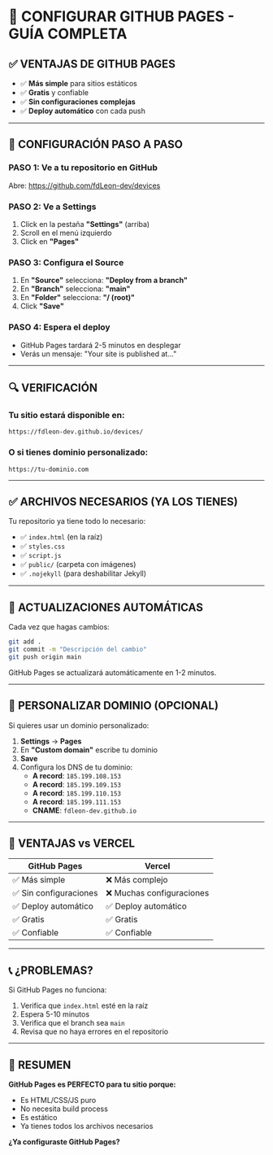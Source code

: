# 🚀 CONFIGURAR GITHUB PAGES - GUÍA COMPLETA

## ✅ VENTAJAS DE GITHUB PAGES
- ✅ **Más simple** para sitios estáticos
- ✅ **Gratis** y confiable
- ✅ **Sin configuraciones complejas**
- ✅ **Deploy automático** con cada push

---

## 🎯 CONFIGURACIÓN PASO A PASO

### PASO 1: Ve a tu repositorio en GitHub
Abre: https://github.com/fdLeon-dev/devices

### PASO 2: Ve a Settings
1. Click en la pestaña **"Settings"** (arriba)
2. Scroll en el menú izquierdo
3. Click en **"Pages"**

### PASO 3: Configura el Source
1. En **"Source"** selecciona: **"Deploy from a branch"**
2. En **"Branch"** selecciona: **"main"**
3. En **"Folder"** selecciona: **"/ (root)"**
4. Click **"Save"**

### PASO 4: Espera el deploy
- GitHub Pages tardará 2-5 minutos en desplegar
- Verás un mensaje: "Your site is published at..."

---

## 🔍 VERIFICACIÓN

### Tu sitio estará disponible en:
```
https://fdleon-dev.github.io/devices/
```

### O si tienes dominio personalizado:
```
https://tu-dominio.com
```

---

## ✅ ARCHIVOS NECESARIOS (YA LOS TIENES)

Tu repositorio ya tiene todo lo necesario:
- ✅ `index.html` (en la raíz)
- ✅ `styles.css`
- ✅ `script.js`
- ✅ `public/` (carpeta con imágenes)
- ✅ `.nojekyll` (para deshabilitar Jekyll)

---

## 🔄 ACTUALIZACIONES AUTOMÁTICAS

Cada vez que hagas cambios:
```bash
git add .
git commit -m "Descripción del cambio"
git push origin main
```

GitHub Pages se actualizará automáticamente en 1-2 minutos.

---

## 🎨 PERSONALIZAR DOMINIO (OPCIONAL)

Si quieres usar un dominio personalizado:

1. **Settings** → **Pages**
2. En **"Custom domain"** escribe tu dominio
3. **Save**
4. Configura los DNS de tu dominio:
   - **A record**: `185.199.108.153`
   - **A record**: `185.199.109.153`
   - **A record**: `185.199.110.153`
   - **A record**: `185.199.111.153`
   - **CNAME**: `fdleon-dev.github.io`

---

## 🚀 VENTAJAS vs VERCEL

| GitHub Pages | Vercel |
|-------------|--------|
| ✅ Más simple | ❌ Más complejo |
| ✅ Sin configuraciones | ❌ Muchas configuraciones |
| ✅ Deploy automático | ✅ Deploy automático |
| ✅ Gratis | ✅ Gratis |
| ✅ Confiable | ✅ Confiable |

---

## 📞 ¿PROBLEMAS?

Si GitHub Pages no funciona:
1. Verifica que `index.html` esté en la raíz
2. Espera 5-10 minutos
3. Verifica que el branch sea `main`
4. Revisa que no haya errores en el repositorio

---

## 🎯 RESUMEN

**GitHub Pages es PERFECTO para tu sitio porque:**
- Es HTML/CSS/JS puro
- No necesita build process
- Es estático
- Ya tienes todos los archivos necesarios

**¿Ya configuraste GitHub Pages?**
